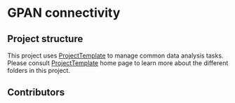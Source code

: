 # GPAN connectivity

## Project structure

This project uses [ProjectTemplate](http://projecttemplate.net/index.html) to 
manage common data analysis tasks. Please consult [ProjectTemplate](http://projecttemplate.net/index.html)
home page to learn more about the different folders in this project.

## Contributors